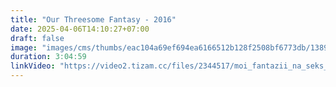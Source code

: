 ```yaml
---
title: "Our Threesome Fantasy - 2016"
date: 2025-04-06T14:10:27+07:00
draft: false
image: "images/cms/thumbs/eac104a69ef694ea6166512b128f2508bf6773db/13898_nashi_fantazii_na_troih_240_335_0_70.jpg"
duration: 3:04:59
linkVideo: "https://video2.tizam.cc/files/2344517/moi_fantazii_na_seks_vtroem.mp4"
---
```

